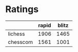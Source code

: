 # Ratings

|          | rapid | blitz |
|----------|-------|-------|
| lichess  | 1906 | 1465 |
| chesscom | 1561 | 1001 |
